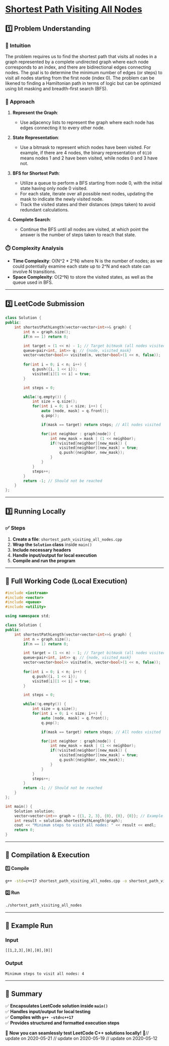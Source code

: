 # **[Shortest Path Visiting All Nodes](https://leetcode.com/problems/shortest-path-visiting-all-nodes/description/)**  

## **1️⃣ Problem Understanding**  
### **📌 Intuition**  
The problem requires us to find the shortest path that visits all nodes in a graph represented by a complete undirected graph where each node corresponds to an index, and there are bidirectional edges connecting nodes. The goal is to determine the minimum number of edges (or steps) to visit all nodes starting from the first node (index 0). The problem can be likened to finding a Hamiltonian path in terms of logic but can be optimized using bit masking and breadth-first search (BFS).

### **🚀 Approach**  
1. **Represent the Graph**: 
   - Use adjacency lists to represent the graph where each node has edges connecting it to every other node.
  
2. **State Representation**: 
   - Use a bitmask to represent which nodes have been visited. For example, if there are 4 nodes, the binary representation of `0110` means nodes 1 and 2 have been visited, while nodes 0 and 3 have not.

3. **BFS for Shortest Path**: 
   - Utilize a queue to perform a BFS starting from node 0, with the initial state having only node 0 visited.
   - For each state, iterate over all possible next nodes, updating the mask to indicate the newly visited node.
   - Track the visited states and their distances (steps taken) to avoid redundant calculations.

4. **Complete Search**: 
   - Continue the BFS until all nodes are visited, at which point the answer is the number of steps taken to reach that state.

### **⏱️ Complexity Analysis**  
- **Time Complexity**: O(N^2 * 2^N) where N is the number of nodes; as we could potentially examine each state up to 2^N and each state can involve N transitions.
- **Space Complexity**: O(2^N) to store the visited states, as well as the queue used in BFS.

---  

## **2️⃣ LeetCode Submission**  
```cpp
class Solution {
public:
    int shortestPathLength(vector<vector<int>>& graph) {
        int n = graph.size();
        if(n == 1) return 0;

        int target = (1 << n) - 1; // Target bitmask (all nodes visited)
        queue<pair<int, int>> q; // {node, visited_mask}
        vector<vector<bool>> visited(n, vector<bool>(1 << n, false));
        
        for(int i = 0; i < n; i++) {
            q.push({i, 1 << i});
            visited[i][1 << i] = true;
        }

        int steps = 0;

        while(!q.empty()) {
            int size = q.size();
            for(int i = 0; i < size; i++) {
                auto [node, mask] = q.front(); 
                q.pop();

                if(mask == target) return steps; // All nodes visited

                for(int neighbor : graph[node]) {
                    int new_mask = mask | (1 << neighbor);
                    if(!visited[neighbor][new_mask]) {
                        visited[neighbor][new_mask] = true;
                        q.push({neighbor, new_mask});
                    }
                }
            }
            steps++;
        }
        return -1; // Should not be reached
    }
};  
```  

---  

## **3️⃣ Running Locally**  
### **✅ Steps**  
1. **Create a file**: `shortest_path_visiting_all_nodes.cpp`  
2. **Wrap the `Solution` class** inside `main()`  
3. **Include necessary headers**  
4. **Handle input/output for local execution**  
5. **Compile and run the program**  

---  

## **📝 Full Working Code (Local Execution)**  
```cpp
#include <iostream>
#include <vector>
#include <queue>
#include <utility>

using namespace std;

class Solution {
public:
    int shortestPathLength(vector<vector<int>>& graph) {
        int n = graph.size();
        if(n == 1) return 0;

        int target = (1 << n) - 1; // Target bitmask (all nodes visited)
        queue<pair<int, int>> q; // {node, visited_mask}
        vector<vector<bool>> visited(n, vector<bool>(1 << n, false));
        
        for(int i = 0; i < n; i++) {
            q.push({i, 1 << i});
            visited[i][1 << i] = true;
        }

        int steps = 0;

        while(!q.empty()) {
            int size = q.size();
            for(int i = 0; i < size; i++) {
                auto [node, mask] = q.front(); 
                q.pop();

                if(mask == target) return steps; // All nodes visited

                for(int neighbor : graph[node]) {
                    int new_mask = mask | (1 << neighbor);
                    if(!visited[neighbor][new_mask]) {
                        visited[neighbor][new_mask] = true;
                        q.push({neighbor, new_mask});
                    }
                }
            }
            steps++;
        }
        return -1; // Should not be reached
    }
};

int main() {
    Solution solution;
    vector<vector<int>> graph = {{1, 2, 3}, {0}, {0}, {0}}; // Example input
    int result = solution.shortestPathLength(graph);
    cout << "Minimum steps to visit all nodes: " << result << endl;
    return 0;
}
```  

---  

## **🔧 Compilation & Execution**  
#### **1️⃣ Compile**  
```bash
g++ -std=c++17 shortest_path_visiting_all_nodes.cpp -o shortest_path_visiting_all_nodes
```  

#### **2️⃣ Run**  
```bash
./shortest_path_visiting_all_nodes
```  

---  

## **🎯 Example Run**  
### **Input**  
```
[[1,2,3],[0],[0],[0]]
```  
### **Output**  
```
Minimum steps to visit all nodes: 4
```  

---  

## **📌 Summary**  
✅ **Encapsulates LeetCode solution inside `main()`**  
✅ **Handles input/output for local testing**  
✅ **Compiles with `g++ -std=c++17`**  
✅ **Provides structured and formatted execution steps**  

🚀 **Now you can seamlessly test LeetCode C++ solutions locally!** 🚀// update on 2020-05-21
// update on 2020-05-19
// update on 2020-05-12
